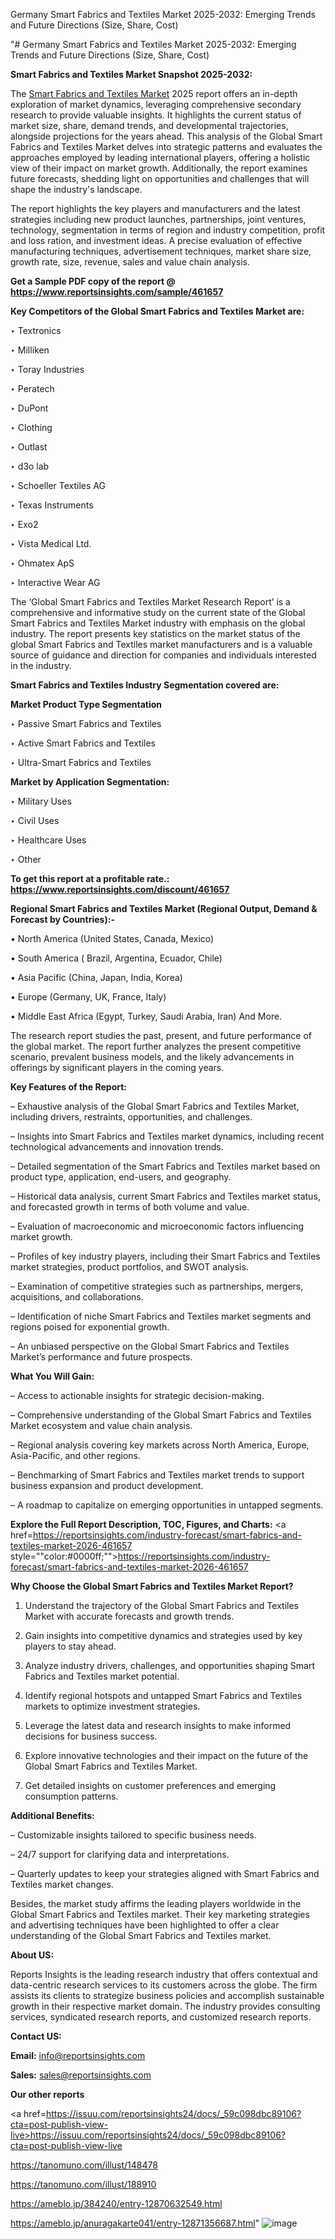 Germany Smart Fabrics and Textiles Market 2025-2032: Emerging Trends and Future Directions (Size, Share, Cost)

"# Germany Smart Fabrics and Textiles Market 2025-2032: Emerging Trends and Future Directions (Size, Share, Cost)

<strong>Smart Fabrics and Textiles Market Snapshot 2025-2032:</strong>

The <a href=https://www.reportsinsights.com/sample/461657>Smart Fabrics and Textiles Market</a> 2025 report offers an in-depth exploration of market dynamics, leveraging comprehensive secondary research to provide valuable insights. It highlights the current status of market size, share, demand trends, and developmental trajectories, alongside projections for the years ahead. This analysis of the Global Smart Fabrics and Textiles Market delves into strategic patterns and evaluates the approaches employed by leading international players, offering a holistic view of their impact on market growth. Additionally, the report examines future forecasts, shedding light on opportunities and challenges that will shape the industry's landscape.

The report highlights the key players and manufacturers and the latest strategies including new product launches, partnerships, joint ventures, technology, segmentation in terms of region and industry competition, profit and loss ration, and investment ideas. A precise evaluation of effective manufacturing techniques, advertisement techniques, market share size, growth rate, size, revenue, sales and value chain analysis.

<strong>Get a Sample PDF copy of the report @ <a href=https://www.reportsinsights.com/sample/461657 style=color:#0000ff;>https://www.reportsinsights.com/sample/461657</a></strong>

<strong>Key Competitors of the Global Smart Fabrics and Textiles Market are:</strong>

‣ Textronics

‣ Milliken

‣ Toray Industries

‣ Peratech

‣ DuPont

‣ Clothing

‣ Outlast

‣ d3o lab

‣ Schoeller Textiles AG

‣ Texas Instruments

‣ Exo2

‣ Vista Medical Ltd.

‣ Ohmatex ApS

‣ Interactive Wear AG

The ‘Global Smart Fabrics and Textiles Market Research Report’ is a comprehensive and informative study on the current state of the Global Smart Fabrics and Textiles Market industry with emphasis on the global industry. The report presents key statistics on the market status of the global Smart Fabrics and Textiles market manufacturers and is a valuable source of guidance and direction for companies and individuals interested in the industry.

<strong>Smart Fabrics and Textiles Industry Segmentation covered are:</strong>

<strong>Market Product Type Segmentation</strong>

‣ Passive Smart Fabrics and Textiles

‣ Active Smart Fabrics and Textiles

‣ Ultra-Smart Fabrics and Textiles

<strong>Market by Application Segmentation:</strong>

‣ Military Uses

‣ Civil Uses

‣ Healthcare Uses

‣ Other

<strong>To get this report at a profitable rate.: <a href=https://www.reportsinsights.com/discount/461657 style=color:#0000ff;>https://www.reportsinsights.com/discount/461657</a></strong>

<strong>Regional Smart Fabrics and Textiles Market (Regional Output, Demand &amp; Forecast by Countries):-</strong>

• North America (United States, Canada, Mexico)

• South America ( Brazil, Argentina, Ecuador, Chile)

• Asia Pacific (China, Japan, India, Korea)

• Europe (Germany, UK, France, Italy)

• Middle East Africa (Egypt, Turkey, Saudi Arabia, Iran) And More.

The research report studies the past, present, and future performance of the global market. The report further analyzes the present competitive scenario, prevalent business models, and the likely advancements in offerings by significant players in the coming years.

<strong>Key Features of the Report:</strong>

– Exhaustive analysis of the Global Smart Fabrics and Textiles Market, including drivers, restraints, opportunities, and challenges.

– Insights into Smart Fabrics and Textiles market dynamics, including recent technological advancements and innovation trends.

– Detailed segmentation of the Smart Fabrics and Textiles market based on product type, application, end-users, and geography.

– Historical data analysis, current Smart Fabrics and Textiles market status, and forecasted growth in terms of both volume and value.

– Evaluation of macroeconomic and microeconomic factors influencing market growth.

– Profiles of key industry players, including their Smart Fabrics and Textiles market strategies, product portfolios, and SWOT analysis.

– Examination of competitive strategies such as partnerships, mergers, acquisitions, and collaborations.

– Identification of niche Smart Fabrics and Textiles market segments and regions poised for exponential growth.

– An unbiased perspective on the Global Smart Fabrics and Textiles Market’s performance and future prospects.

<strong>What You Will Gain:</strong>

– Access to actionable insights for strategic decision-making.

– Comprehensive understanding of the Global Smart Fabrics and Textiles Market ecosystem and value chain analysis.

– Regional analysis covering key markets across North America, Europe, Asia-Pacific, and other regions.

– Benchmarking of Smart Fabrics and Textiles market trends to support business expansion and product development.

– A roadmap to capitalize on emerging opportunities in untapped segments.

<strong>Explore the Full Report Description, TOC, Figures, and Charts:</strong>
<a href=https://reportsinsights.com/industry-forecast/smart-fabrics-and-textiles-market-2026-461657 style=""color:#0000ff;"">https://reportsinsights.com/industry-forecast/smart-fabrics-and-textiles-market-2026-461657</a>

<strong>Why Choose the Global Smart Fabrics and Textiles Market Report?</strong>

1. Understand the trajectory of the Global Smart Fabrics and Textiles Market with accurate forecasts and growth trends.

2. Gain insights into competitive dynamics and strategies used by key players to stay ahead.

3. Analyze industry drivers, challenges, and opportunities shaping Smart Fabrics and Textiles market potential.

4. Identify regional hotspots and untapped Smart Fabrics and Textiles markets to optimize investment strategies.

5. Leverage the latest data and research insights to make informed decisions for business success.

6. Explore innovative technologies and their impact on the future of the Global Smart Fabrics and Textiles Market.

7. Get detailed insights on customer preferences and emerging consumption patterns.

<strong>Additional Benefits:</strong>

– Customizable insights tailored to specific business needs.

– 24/7 support for clarifying data and interpretations.

– Quarterly updates to keep your strategies aligned with Smart Fabrics and Textiles market changes.

Besides, the market study affirms the leading players worldwide in the Global Smart Fabrics and Textiles market. Their key marketing strategies and advertising techniques have been highlighted to offer a clear understanding of the Global Smart Fabrics and Textiles market.

<strong><strong>About US</strong>:</strong>

Reports Insights is the leading research industry that offers contextual and data-centric research services to its customers across the globe. The firm assists its clients to strategize business policies and accomplish sustainable growth in their respective market domain. The industry provides consulting services, syndicated research reports, and customized research reports.

<strong>Contact US:</strong>

<p class=><b>Email:</b> <a href=mailto:info@reportsinsights.com>info@reportsinsights.com</a></p>
<p class=><b>Sales:</b> <a href=mailto:sales@reportsinsights.com>sales@reportsinsights.com</a></p>

<strong>Our other reports</strong>

<a href=https://issuu.com/reportsinsights24/docs/_59c098dbc89106?cta=post-publish-view-live>https://issuu.com/reportsinsights24/docs/_59c098dbc89106?cta=post-publish-view-live</a>

<a href=https://tanomuno.com/illust/148478>https://tanomuno.com/illust/148478</a>

<a href=https://tanomuno.com/illust/188910>https://tanomuno.com/illust/188910</a>

<a href=https://ameblo.jp/384240/entry-12870632549.html>https://ameblo.jp/384240/entry-12870632549.html</a>

<a href=https://ameblo.jp/anuragakarte041/entry-12871356687.html>https://ameblo.jp/anuragakarte041/entry-12871356687.html</a>"
![image](https://github.com/user-attachments/assets/ca4e4a9a-fd1c-4ba2-a847-4dfda062a2e0)
